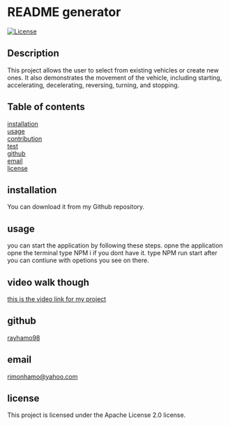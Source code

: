 # README generator

[![License](https://img.shields.io/badge/License-Apache_2.0-blue.svg)](<(https://opensource.org/licenses/Apache-2.0)>)

## Description

This project allows the user to select from existing vehicles or create new ones. It also demonstrates the movement of the vehicle, including starting, accelerating, decelerating, reversing, turning, and stopping.

## Table of contents

[installation](#installation)  
[usage](#usage)  
[contribution](#contribution)  
[test](#test)  
[github](#github)  
[email](#email)  
[license](#license)

## installation

You can download it from my Github repository.

## usage

you can start the application by following these steps.
opne the application
opne the terminal
type NPM i if you dont have it.
type NPM run start
after you can contiune with opetions you see on there.

## video walk though

[this is the video link for my project](https://app.screencastify.com/v3/watch/hitxJ7zmoa8lmx9ywiu5)

## github

[rayhamo98](https://github.com/rayhamo98)

## email

rimonhamo@yahoo.com

## license

This project is licensed under the Apache License 2.0 license.
